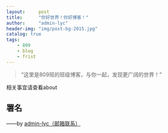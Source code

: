 ```yaml
---
layout:     post
title:      "你好世界！你好博客！"
author:     "admin-lyc"
header-img: "img/post-bg-2015.jpg"
catalog: true
tags:
    - 809
    - blog
    - frist
---
```


> “这里是809班的班级博客，与你一起，发现更广阔的世界！”


相关事宜请查看about


<p id = "build"></p>

## 署名

——by [admin-lyc（邮箱联系）](xnpys@xnoyx.us.kg)
